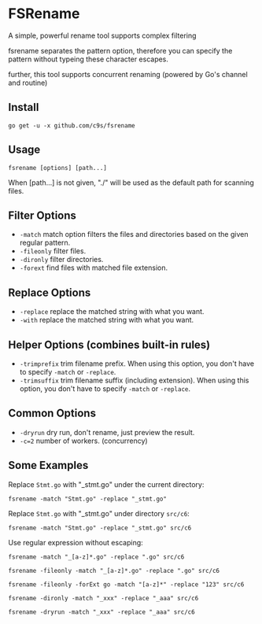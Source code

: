 FSRename
======================
A simple, powerful rename tool supports complex filtering

fsrename separates the pattern option, therefore you can specify the pattern without typeing these character escapes.

further, this tool supports concurrent renaming (powered by Go's channel and routine)

Install
--------------

    go get -u -x github.com/c9s/fsrename


Usage
---------------------

    fsrename [options] [path...]

When [path...] is not given, "./" will be used as the default path for scanning files.

## Filter Options

- `-match` match option filters the files and directories based on the given regular pattern.
- `-fileonly` filter files.
- `-dironly` filter directories.
- `-forext` find files with matched file extension.

## Replace Options

- `-replace` replace the matched string with what you want.
- `-with` replace the matched string with what you want.

## Helper Options (combines built-in rules)

- `-trimprefix` trim filename prefix. When using this option, you don't have to specify `-match` or `-replace`.
- `-trimsuffix` trim filename suffix (including extension). When using this option, you don't have to specify `-match` or `-replace`.

## Common Options

- `-dryrun`  dry run, don't rename, just preview the result.
- `-c=2` number of workers. (concurrency)

Some Examples
-------------

Replace `Stmt.go` with "_stmt.go" under the current directory:

    fsrename -match "Stmt.go" -replace "_stmt.go"

Replace `Stmt.go` with "_stmt.go" under directory `src/c6`:

    fsrename -match "Stmt.go" -replace "_stmt.go" src/c6

Use regular expression without escaping:

    fsrename -match "_[a-z]*.go" -replace ".go" src/c6

    fsrename -fileonly -match "_[a-z]*.go" -replace ".go" src/c6

    fsrename -fileonly -forExt go -match "[a-z]*" -replace "123" src/c6

    fsrename -dironly -match "_xxx" -replace "_aaa" src/c6

    fsrename -dryrun -match "_xxx" -replace "_aaa" src/c6

